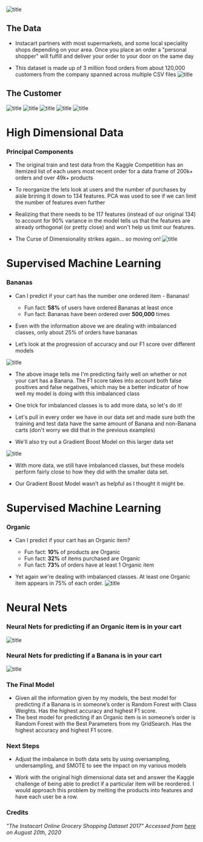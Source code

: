 ![title](images/title.png)
## The Data
- Instacart partners with most supermarkets, and some local speciality shops depending on your area. Once you place an order a "personal shopper" will fulfill and deliver your order to your door on the same day

- This dataset is made up of 3 million food orders from about 120,000 customers from the company spanned across multiple CSV files
![title](images/explains.jpg)

## The Customer
![title](images/highestreorder.png)
![title](images/dayofweek.png)
![title](images/hour.png)
![title](images/icecream.png)
![title](images/oneorder.png)

# High Dimensional Data

### Principal Components
- The original train and test data from the Kaggle Competition has an itemized list of each users most recent order for a data frame of 200k+ orders and over 49k+ products

- To reorganize the lets look at users and the number of purchases by aisle brining it down to 134 features. PCA was used to see if we can limit the number of features even further

- Realizing that there needs to be 117 features (instead of our original 134) to account for 90% variance in the model tells us that the features are already orthogonal (or pretty close) and won't help us limit our features.

- The Curse of Dimensionality strikes again... so moving on!
![title](images/pca.png)

# Supervised Machine Learning
### Bananas
- Can I predict if your cart has the number one ordered item - Bananas!
    - Fun fact: **58%** of users have ordered Bananas at least once
    - Fun fact: Bananas have been ordered over **500,000** times 

- Even with the information above we are dealing with imbalanced classes, only about 25% of orders have bananas

- Let’s look at the progression of accuracy and our F1 score over different models

![title](images/banana1.png)
- The above image tells me I'm predicting fairly well on whether or not your cart has a Banana. The F1 score takes into account both false positives and false negatives, which may be a better indicator of how well my model is doing with this imbalanced class

- One trick for imbalanced classes is to add more data, so let's do it!

- Let's pull in every order we have in our data set and made sure both the training and test data have the same amount of Banana and non-Banana carts (don't worry we did that in the previous examples)

- We'll also try out a Gradient Boost Model on this larger data set

![title](images/banana2.png)

- With more data, we still have imbalanced classes, but these models perform fairly close to how they did with the smaller data set.

- Our Gradient Boost Model wasn't as helpful as I thought it might be. 

# Supervised Machine Learning
### Organic
- Can I predict if your cart has an Organic item?
    - Fun fact: **10%** of products are Organic
    - Fun fact: **32%** of items purchased are Organic
    - Fun fact: **73%** of orders have at least 1 Organic item

- Yet again we're dealing with imbalanced classes. At least one Organic item appears in 75% of each order.
![title](images/organic.png)

# Neural Nets
### Neural Nets for predicting if an Organic item is in your cart

![title](images/onn3.png)

### Neural Nets for predicting if a Banana is in your cart
![title](images/bnn3.png)

### The Final Model
- Given all the information given by my models, the best model for predicting if a Banana is in someone’s order is Random Forest with Class Weights. Has the highest accuracy and highest F1 score.
- The best model for predicting if an Organic item is in someone’s order is Random Forest with the Best Parameters from my GridSearch. Has the highest accuracy and highest F1 score.

### Next Steps
- Adjust the imbalance in both data sets by using oversampling, undersampling, and SMOTE to see the impact on my various models

- Work with the original high dimensional data set and answer the Kaggle challenge of being able to predict if a particular item will be reordered. I would approach this problem by melting the products into features and have each user be a row.

### Credits
*"The Instacart Online Grocery Shopping Dataset 2017” Accessed from [here](https://www.instacart.com/datasets/grocery-shopping-2017) on August 20th, 2020*
